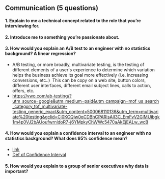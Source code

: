 ## Communication (5 questions)


#### 1. Explain to me a technical concept related to the role that you’re interviewing for.
#### 2. Introduce me to something you’re passionate about.
#### 3. How would you explain an A/B test to an engineer with no statistics background? A linear regression?
  - A/B testing, or more broadly, multivariate testing, is the testing of different elements of a user's experience to determine which variation helps the business achieve its goal more effectively (i.e. increasing conversions, etc..)  This can be copy on a web site, button colors, different user interfaces, different email subject lines, calls to action, offers, etc. 
  - https://vwo.com/ab-testing/?utm_source=google&utm_medium=paid&utm_campaign=mof_us_search_category_tof_multivariate-testing_generic_exact&utm_content=500068110136&utm_term=multivariate%20testing&gclid=Cj0KCQjw0oCDBhCPARIsAII3C_EmFvV2GIMUibgk1m4p0VJ2bAUoufwrnldoR7-j6YMpkyChWWc5470aAkEjEALw_wcB
  
#### 4. How would you explain a confidence interval to an engineer with no statistics background? What does 95% confidence mean?
  - [link](https://www.quora.com/What-is-a-confidence-interval-in-laymans-terms)
  - [Def of Confidence Interval](https://www.simplypsychology.org/confidence-interval.html)
#### 5. How would you explain to a group of senior executives why data is important?
